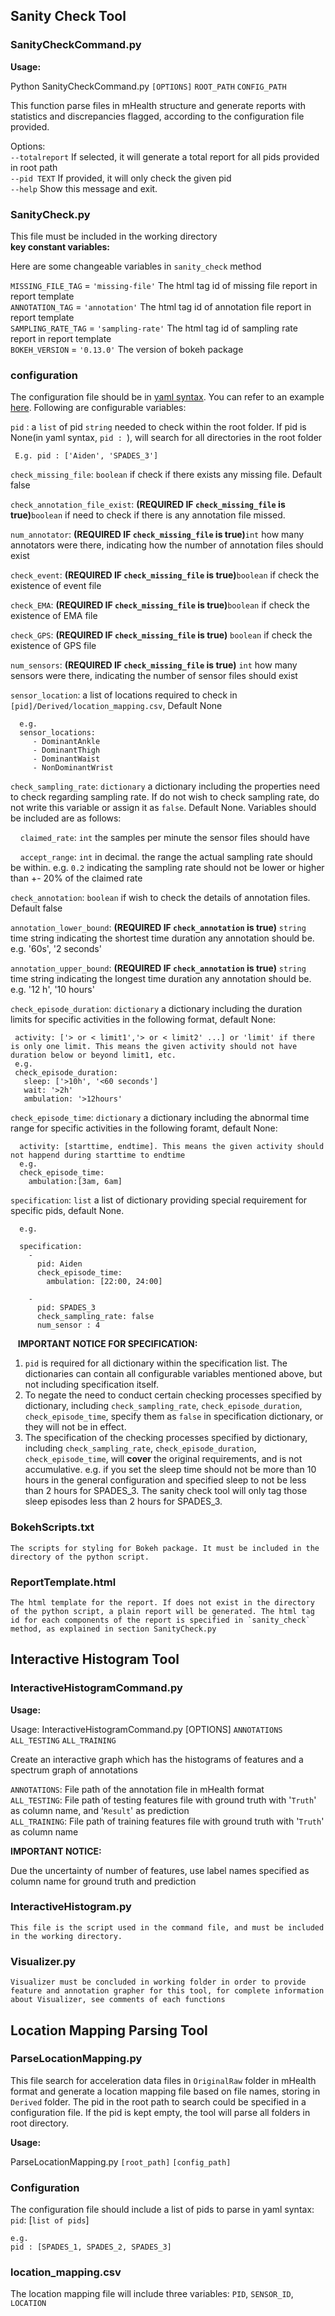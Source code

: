 ## Sanity Check Tool

 ### SanityCheckCommand.py
 **Usage:** 
 
 Python SanityCheckCommand.py `[OPTIONS]` `ROOT_PATH` `CONFIG_PATH`

  This function parse files in mHealth structure and generate reports with
  statistics  and discrepancies flagged, according to the configuration file
  provided. 

 Options:  
   `--totalreport`  If selected, it will generate a total report for all pids provided in root path  
   `--pid TEXT`     If provided, it will only check the given pid  
   `--help`         Show this message and exit.  
 
 ### SanityCheck.py
 
 This file must be included in the working directory  
 **key constant variables:**
 
 Here are some changeable variables in `sanity_check` method
 
 `MISSING_FILE_TAG` = `'missing-file'` The html tag id of missing file report in report template  
 `ANNOTATION_TAG` = `'annotation'` The html tag id of annotation file report in report template  
 `SAMPLING_RATE_TAG` = `'sampling-rate'` The html tag id of sampling rate report in report template  
 `BOKEH_VERSION` = `'0.13.0'` The version of bokeh package  
 
 ### configuration
 The configuration file should be in [yaml syntax](https://learn.getgrav.org/advanced/yaml). You can refer to an example [here](./padar_extra/config_example.txt). Following are configurable variables:
  
  `pid` : a `list` of pid `string` needed to check within the root folder. If pid is None(in yaml syntax, `pid : `), will search for all directories in the root folder
  
     E.g. pid : ['Aiden', 'SPADES_3']  

  `check_missing_file`: `boolean` if check if there exists any missing file. Default false

  `check_annotation_file_exist`: **(REQUIRED IF `check_missing_file` is true)**`boolean` if need to check if there is any annotation file missed. 

  `num_annotator`: **(REQUIRED IF `check_missing_file` is true)**`int` how many annotators were there, indicating how the number of annotation files should exist

  `check_event`: **(REQUIRED IF `check_missing_file` is true)**`boolean` if check the existence of event file

  `check_EMA`: **(REQUIRED IF `check_missing_file` is true)**`boolean` if check the existence of EMA file

  `check_GPS`: **(REQUIRED IF `check_missing_file` is true)** `boolean` if check the existence of GPS file

  `num_sensors`: **(REQUIRED IF `check_missing_file` is true)** `int` how many sensors were there, indicating the number of sensor files should exist

  `sensor_location`: a list of locations required to check in `[pid]/Derived/location_mapping.csv`, Default None

      e.g.
      sensor_locations:
         - DominantAnkle
         - DominantThigh
         - DominantWaist
         - NonDominantWrist

  `check_sampling_rate`: `dictionary` a dictionary including the properties need to check regarding sampling rate. If do not wish to check sampling rate, do not write this variable or assign it as `false`. Default None. Variables should be included are as follows:

&nbsp;&nbsp;&nbsp; `claimed_rate`: `int` the samples per minute the sensor files should have

&nbsp;&nbsp;&nbsp; `accept_range`: `int` in decimal. the range the actual sampling rate should be within. e.g. `0.2` indicating the sampling rate should not be lower or higher than +- 20% of the claimed rate

  `check_annotation`: `boolean` if wish to check the details of annotation files. Default false
  
  `annotation_lower_bound`: **(REQUIRED IF `check_annotation` is true)** `string` time string indicating the shortest time duration any annotation should be. e.g. '60s', '2 seconds'
  
  `annotation_upper_bound`: **(REQUIRED IF `check_annotation` is true)** `string` time string indicating the longest time duration any annotation should be. e.g. '12 h', '10 hours'
  
  `check_episode_duration`: `dictionary` a dictionary including the duration limits for specific activities in the following format, default None:
  
     activity: ['> or < limit1','> or < limit2' ...] or 'limit' if there is only one limit. This means the given activity should not have duration below or beyond limit1, etc.
     e.g. 
     check_episode_duration:
       sleep: ['>10h', '<60 seconds']
       wait: '>2h'
       ambulation: '>12hours'
   
   `check_episode_time`: `dictionary` a dictionary including the abnormal time range for specific activities in the following foramt, default None:
   
      activity: [starttime, endtime]. This means the given activity should not happend during starttime to endtime
      e.g.
      check_episode_time:
        ambulation:[3am, 6am]
   
   `specification`: `list` a list of dictionary providing special requirement for specific pids, default None.
   
      e.g.
      
      specification:
        -
          pid: Aiden
          check_episode_time:
            ambulation: [22:00, 24:00]

        -
          pid: SPADES_3
          check_sampling_rate: false
          num_sensor : 4
   
   &nbsp;&nbsp;&nbsp;**IMPORTANT NOTICE FOR SPECIFICATION:**
   
   1. `pid` is required for all dictionary within the specification list. The dictionaries can contain all configurable variables mentioned above, but not including specification itself. 
   2. To negate the need to conduct certain checking processes specified by dictionary, including `check_sampling_rate`, `check_episode_duration`, `check_episode_time`, specify them as `false` in specification dictionary, or they will not be in effect.
   3. The specification of the checking processes specified by dictionary, including `check_sampling_rate`, `check_episode_duration`, `check_episode_time`, will **cover** the original requirements, and is not accumulative. e.g. if you set the sleep time should not be more than 10 hours in the general configuration and specified sleep to not be less than 2 hours for SPADES_3. The sanity check tool will only tag those sleep episodes less than 2 hours for SPADES_3.
      
  
 ### BokehScripts.txt
    The scripts for styling for Bokeh package. It must be included in the directory of the python script.

 ### ReportTemplate.html
    The html template for the report. If does not exist in the directory of the python script, a plain report will be generated. The html tag id for each components of the report is specified in `sanity_check` method, as explained in section SanityCheck.py


## Interactive Histogram Tool

### InteractiveHistogramCommand.py
**Usage:**

Usage: InteractiveHistogramCommand.py [OPTIONS] `ANNOTATIONS` `ALL_TESTING` `ALL_TRAINING`  

  Create an interactive graph which has the histograms of features and  a  
  spectrum graph of annotations  
  
  `ANNOTATIONS`: File path of the annotation file in mHealth format  
  `ALL_TESTING`: File path of testing features file with ground truth with '`Truth`' as column name, and '`Result`' as prediction  
  `ALL_TRAINING`: File path of training features file with ground truth with '`Truth`' as column name

**IMPORTANT NOTICE:**

Due the uncertainty of number of features, use label names specified as column name for ground truth and prediction

### InteractiveHistogram.py

    This file is the script used in the command file, and must be included in the working directory.

### Visualizer.py
    Visualizer must be concluded in working folder in order to provide feature and annotation grapher for this tool, for complete information about Visualizer, see comments of each functions
    

## Location Mapping Parsing Tool

### ParseLocationMapping.py
   This file search for acceleration data files in `OriginalRaw` folder in mHealth format and generate a location mapping file based on file names, storing in `Derived` folder. The pid in the root path to search could be specified in a configuration file. If the pid is kept empty, the tool will parse all folders in root directory.  
   
**Usage:** 

ParseLocationMapping.py `[root_path]` `[config_path]`

### Configuration
   The configuration file should include a list of pids to parse in yaml syntax: `pid`: [`list of pids`]
   
    e.g. 
    pid : [SPADES_1, SPADES_2, SPADES_3]
    
### location_mapping.csv
   The location mapping file will include three variables: `PID`, `SENSOR_ID`, `LOCATION`
   
   

  
